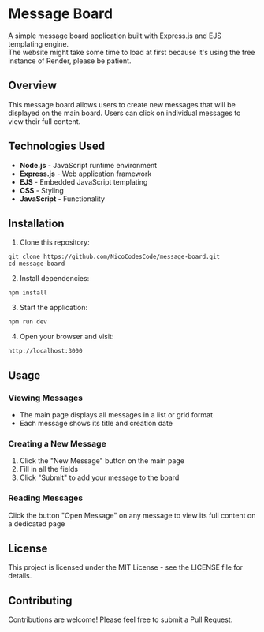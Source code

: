 # Message Board

A simple message board application built with Express.js and EJS templating engine.  
The website might take some time to load at first because it's using the free instance of Render, please be patient.

## Overview

This message board allows users to create new messages that will be displayed on the main board. Users can click on individual messages to view their full content.

## Technologies Used

- **Node.js** - JavaScript runtime environment
- **Express.js** - Web application framework
- **EJS** - Embedded JavaScript templating
- **CSS** - Styling
- **JavaScript** - Functionality

## Installation

1. Clone this repository:

```
git clone https://github.com/NicoCodesCode/message-board.git
cd message-board
```

2. Install dependencies:

```
npm install
```

3. Start the application:

```
npm run dev
```

4. Open your browser and visit:

```
http://localhost:3000
```

## Usage

### Viewing Messages

- The main page displays all messages in a list or grid format
- Each message shows its title and creation date

### Creating a New Message

1. Click the "New Message" button on the main page
2. Fill in all the fields
3. Click "Submit" to add your message to the board

### Reading Messages

Click the button "Open Message" on any message to view its full content on a dedicated page

## License

This project is licensed under the MIT License - see the LICENSE file for details.

## Contributing

Contributions are welcome! Please feel free to submit a Pull Request.
